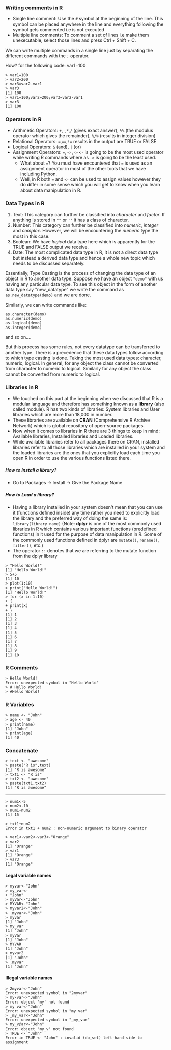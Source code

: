 ### Writing comments in R
- Single line comment: Use the `#` symbol at the beginning of the line. This symbol can be placed anywhere in the line and everything following the symbol gets commented i.e is not executed
- Multiple line comments: To comment a set of lines i.e make them unexecutable, select those lines and press Ctrl + Shift + C.

We can write multiple commands in a single line just by separating the different commands with the `;` operator.

How? for the following code:
var1=100

```
> var1=100
> var2=200
> var3=var2-var1
> var3
[1] 100
> var1=100;var2=200;var3=var2-var1
> var3
[1] 100
```

### Operators in R
- Arithmetic Operators: `+`,`-`,`*`,`/` (gives exact answer), `%%` (the modulus operator which gives the remainder), `%/%` (results in integer division)
- Relational Operators: `=`,`==`,`!=` results in the output are TRUE or FALSE
- Logical Operators: `&` (and), `|` (or)
- Assignment Operators: `=`, `<-`,`->` `<-` is going to be the most used operator while writing R commands where as `->` is going to be the least used.
    - What about `=`? You must have encountered that `=` is used as an assignment operator in most of the other tools that we have including Python.
    - Well, in R both `=` and `<-` can be used to assign values however they do differ in some sense which you will get to know when you learn about data manipulation in R.

### Data Types in R
1. Text: This category can further be classified into _character_ and _factor_. If anything is stored in `""` or `''` it has a class of character.
2. Number: This category can further be classified into _numeric_, _integer_ and _complex_. However, we will be encountering the _numeric_ type the most in this case.
3. Boolean: We have _logical_ data type here which is apparently for the TRUE and FALSE output we receive.
4. Date: The most complicated data type in R, it is not a direct data type but instead a derived data type and hence a whole new topic which needs to be discussed separately.

Essentially, Type Casting is the process of changing the data type of an object in R to another data type.
Suppose we have an object `"demo"` with us having any particular data type. To see this object in the form of another data type say "new_datatype" we write the command as `as.new_datatype(demo)` and we are done.


Similarly, we can write commands like:
```
as.character(demo)
as.numeric(demo)
as.logical(demo)
as.integer(demo)
```
and so on....

But this process has some rules, not every datatype can be transferred to another type. There is a precedence that these data types follow according to which type casting is done. Taking the most used data types: character, numeric, logical.
In general, for any object the class cannot be converted from character to numeric to logical. Similarly for any object the class cannot be converted from numeric to logical.

### Libraries in R
- We touched on this part at the beginning when we discussed that R is a modular language and therefore has something known as a **library** (also called module). R has two kinds of libraries: System libraries and User libraries which are more than 18,000 in number.
- These libraries are available on **CRAN** (Comprehensive R Archive Network) which is global repository of open-source packages.
- Now when it comes to libraries in R there are 3 things to keep in mind: Available libraries, Installed libraries and Loaded libraries.
- While available libraries refer to all packages there on CRAN, installed libraries refer to all those libraries which are installed in your system and the loaded libraries are the ones that you explicitly load each time you open R in order to use the various functions listed there.

##### How to install a library?
- Go to Packages -> Install -> Give the Package Name

##### How to Load a library?
- Having a library installed in your system doesn't mean that you can use it (functions defined inside) any time rather you need to explicitly load the library and the preferred way of doing the same is: `library(library_name)`
(Note: **dplyr** is one of the most commonly used libraries in R which contains various important functions (predefined functions) in it used for the purpose of data manipulation in R. Some of the commonly used functions defined in dplyr are `mutate()`, `rename()`, `filter()`, etc.)
- The operator `::` denotes that we are referring to the mutate function from the dplyr library

```
> "Hello World!"
[1] "Hello World!"
> 5+5
[1] 10
> plot(1:10)
> print("Hello World!")
[1] "Hello World!"
> for (x in 1:10)
+ {
+ print(x)
+ }
[1] 1
[1] 2
[1] 3
[1] 4
[1] 5
[1] 6
[1] 7
[1] 8
[1] 9
[1] 10
```

### R Comments

```
> Hello World!
Error: unexpected symbol in "Hello World"
> # Hello World!
> #Hello World!
```

### R Variables
```
> name <- "John"
> age <- 40
> print(name)
[1] "John"
> print(age)
[1] 40
```

### Concatenate
```
> text <- "awesome"
> paste("R is",text)
[1] "R is awesome"
> txt1 <- "R is"
> txt2 <- "awesome"
> paste(txt1,txt2)
[1] "R is awesome"
```

------


```
> num1<-5
> num2<-10
> num1+num2
[1] 15
```

```
> txt1+num2
Error in txt1 + num2 : non-numeric argument to binary operator
```

```
> var1<-var2<-var3<-"Orange"
> var2
[1] "Orange"
> var1
[1] "Orange"
> var3
[1] "Orange"
```

#### Legal variable names
```
> myvar<-"John"
> my_var<-
+ "John"
> myVar<-"John"
> MYVAR<-"John"
> myvar2<-"John"
> .myvar<-"John"
> myvar
[1] "John"
> my_var
[1] "John"
> myVar
[1] "John"
> MYVAR
[1] "John"
> myvar2
[1] "John"
> .myvar
[1] "John"
```

#### Illegal variable names
```
> 2myvar<-"John"
Error: unexpected symbol in "2myvar"
> my-var<-"John"
Error: object 'my' not found
> my var<-"John"
Error: unexpected symbol in "my var"
> _my_var<-"John"
Error: unexpected symbol in "_my_var"
> my_v@ar<-"John"
Error: object 'my_v' not found
> TRUE <- "John"
Error in TRUE <- "John" : invalid (do_set) left-hand side to assignment
```